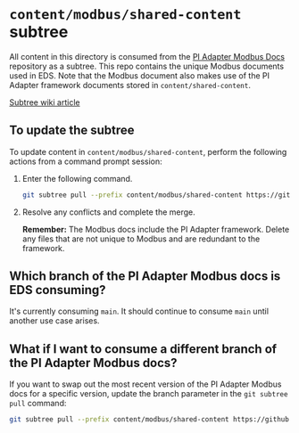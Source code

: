 # `content/modbus/shared-content` subtree

All content in this directory is consumed from the [PI Adapter Modbus Docs](https://github.com/osisoft/PI-Adapter-Modbus-Docs) repository as a subtree. This repo contains the unique Modbus documents used in EDS. Note that the Modbus document also makes use of the PI Adapter framework documents stored in `content/shared-content`.

[Subtree wiki article](https://dev.azure.com/osieng/engineering/_wiki/wikis/team-content/25155/Documentation-Frameworks?anchor=how-do-i-use-a-documentation-framework-in-my-new-document%3F)

## To update the subtree

To update content in `content/modbus/shared-content`, perform the following actions from a command prompt session:

1. Enter the following command. 

    ```bash
    git subtree pull --prefix content/modbus/shared-content https://github.com/osisoft/PI-Adapter-Modbus-Docs main --squash
	```

1. Resolve any conflicts and complete the merge.

    **Remember:** The Modbus docs include the PI Adapter framework. Delete any files that are not unique to Modbus and are redundant to the framework.

## Which branch of the PI Adapter Modbus docs is EDS consuming?

It's currently consuming `main`. It should continue to consume `main` until another use case arises.

## What if I want to consume a different branch of the PI Adapter Modbus docs?

If you want to swap out the most recent version of the PI Adapter Modbus docs for a specific version, update the branch parameter in the `git subtree pull` command:

```bash
git subtree pull --prefix content/modbus/shared-content https://github.com/osisoft/PI-Adapter-Modbus-Docs <CUSTOM_BRANCH> --squash
```